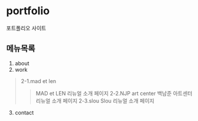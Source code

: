 # portfolio
포트폴리오 사이트

## 메뉴목록
1. about
2. work
> 2-1.mad et len
> > MAD et LEN 리뉴얼 소개 페이지
>2-2.NJP art center
> > 백남준 아트센터 리뉴얼 소개 페이지
>2-3.slou
> > Slou 리뉴얼 소개 페이지
3. contact
